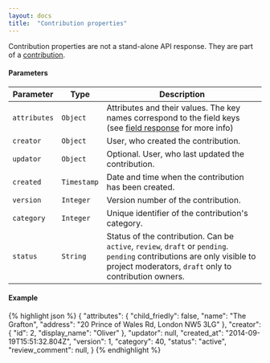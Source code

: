 ```yaml
---
layout: docs
title:  "Contribution properties"
---
```


Contribution properties are not a stand-alone API response. They are part of a [contribution](contribution-response.html).

#### Parameters
Parameter           | Type        | Description
--------------------|-------------|---------------------------------------------------------------------------------------
`attributes`        | `Object`    | Attributes and their values. The key names correspond to the field keys (see [field response](field-response.html) for more info)
`creator`           | `Object`    | User, who created the contribution.
`updator`           | `Object`    | Optional. User, who last updated the contribution.
`created`           | `Timestamp` | Date and time when the contribution has been created.
`version`           | `Integer`   | Version number of the contribution.
`category`          | `Integer`   | Unique identifier of the contribution's category.
`status`            | `String`    | Status of the contribution. Can be `active`, `review`, `draft` or `pending`. `pending` contributions are only visible to project moderators, `draft` only to contribution owners.

#### Example
{% highlight json %}
{
    "attributes": {
        "child_friedly": false,
        "name": "The Grafton",
        "address": "20 Prince of Wales Rd, London NW5 3LG"
    },
    "creator": {
        "id": 2,
        "display_name": "Oliver"
    },
    "updator": null,
    "created_at": "2014-09-19T15:51:32.804Z",
    "version": 1,
    "category": 40,
    "status": "active",
    "review_comment": null,
}
{% endhighlight %}
